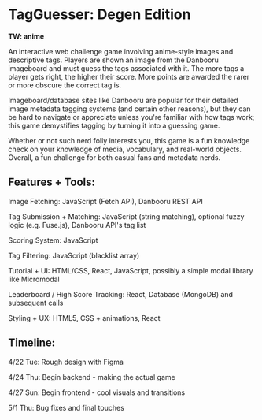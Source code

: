 # TagGuesser: Degen Edition

**TW: anime**

An interactive web challenge game involving anime-style images and descriptive tags. Players are shown an image from the Danbooru imageboard and must guess the tags associated with it. The more tags a player gets right, the higher their score. More points are awarded the rarer or more obscure the correct tag is.

Imageboard/database sites like Danbooru are popular for their detailed image metadata tagging systems (and certain other reasons), but they can be hard to navigate or appreciate unless you're familiar with how tags work; this game demystifies tagging by turning it into a guessing game. 

Whether or not such nerd folly interests you, this game is a fun knowledge check on your knowledge of media, vocabulary, and real-world objects. Overall, a fun challenge for both casual fans and metadata nerds.

## Features + Tools: 
Image Fetching: JavaScript (Fetch API), Danbooru REST API

Tag Submission + Matching: JavaScript (string matching), optional fuzzy logic (e.g. Fuse.js), Danbooru API's tag list

Scoring System: JavaScript

Tag Filtering: JavaScript (blacklist array)

Tutorial + UI: HTML/CSS, React, JavaScript, possibly a simple modal library like Micromodal

Leaderboard / High Score Tracking: React, Database (MongoDB) and subsequent calls

Styling + UX: HTML5, CSS + animations, React

## Timeline:

4/22 Tue: Rough design with Figma

4/24 Thu: Begin backend - making the actual game

4/27 Sun: Begin frontend - cool visuals and transitions

5/1 Thu: Bug fixes and final touches
